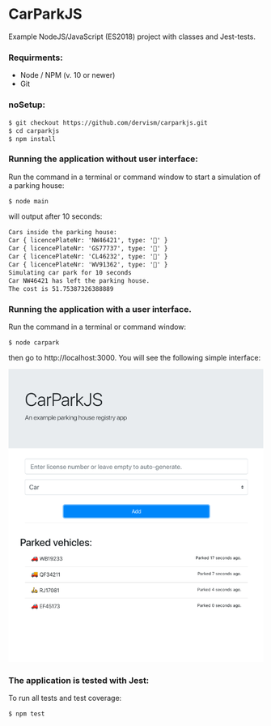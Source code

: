# CarParkJS

Example NodeJS/JavaScript (ES2018) project with classes and Jest-tests.

### Requirments:

- Node / NPM (v. 10 or newer)
- Git

### noSetup:

```
$ git checkout https://github.com/dervism/carparkjs.git
$ cd carparkjs
$ npm install
```

### Running the application without user interface:

Run the command in a terminal or command window to start a simulation of a parking house:

```
$ node main
```

will output after 10 seconds:

```
Cars inside the parking house:
Car { licencePlateNr: 'NW46421', type: '🚗' }
Car { licencePlateNr: 'GS77737', type: '🚗' }
Car { licencePlateNr: 'CL46232', type: '🚚' }
Car { licencePlateNr: 'WV91362', type: '🛵' }
Simulating car park for 10 seconds
Car NW46421 has left the parking house.
The cost is 51.75387326388889
```

### Running the application with a user interface.

Run the command in a terminal or command window:

```
$ node carpark
```

then go to http://localhost:3000. You will see the following simple interface:

![Screenshot](app.png)


### The application is tested with Jest:

To run all tests and test coverage:

```
$ npm test
```
